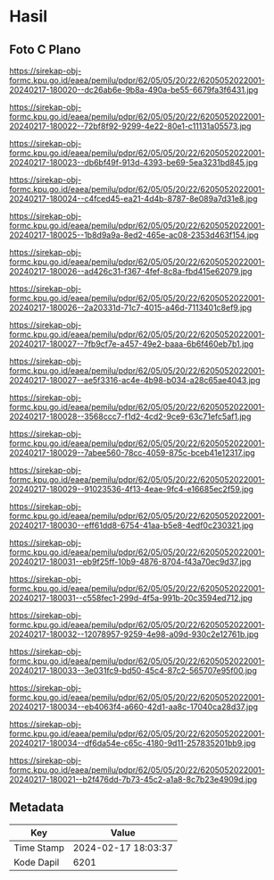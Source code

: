 # Hasil

## Foto C Plano

https://sirekap-obj-formc.kpu.go.id/eaea/pemilu/pdpr/62/05/05/20/22/6205052022001-20240217-180020--dc26ab6e-9b8a-490a-be55-6679fa3f6431.jpg

https://sirekap-obj-formc.kpu.go.id/eaea/pemilu/pdpr/62/05/05/20/22/6205052022001-20240217-180022--72bf8f92-9299-4e22-80e1-c11131a05573.jpg

https://sirekap-obj-formc.kpu.go.id/eaea/pemilu/pdpr/62/05/05/20/22/6205052022001-20240217-180023--db6bf49f-913d-4393-be69-5ea3231bd845.jpg

https://sirekap-obj-formc.kpu.go.id/eaea/pemilu/pdpr/62/05/05/20/22/6205052022001-20240217-180024--c4fced45-ea21-4d4b-8787-8e089a7d31e8.jpg

https://sirekap-obj-formc.kpu.go.id/eaea/pemilu/pdpr/62/05/05/20/22/6205052022001-20240217-180025--1b8d9a9a-8ed2-465e-ac08-2353d463f154.jpg

https://sirekap-obj-formc.kpu.go.id/eaea/pemilu/pdpr/62/05/05/20/22/6205052022001-20240217-180026--ad426c31-f367-4fef-8c8a-fbd415e62079.jpg

https://sirekap-obj-formc.kpu.go.id/eaea/pemilu/pdpr/62/05/05/20/22/6205052022001-20240217-180026--2a20331d-71c7-4015-a46d-7113401c8ef9.jpg

https://sirekap-obj-formc.kpu.go.id/eaea/pemilu/pdpr/62/05/05/20/22/6205052022001-20240217-180027--7fb9cf7e-a457-49e2-baaa-6b6f460eb7b1.jpg

https://sirekap-obj-formc.kpu.go.id/eaea/pemilu/pdpr/62/05/05/20/22/6205052022001-20240217-180027--ae5f3316-ac4e-4b98-b034-a28c65ae4043.jpg

https://sirekap-obj-formc.kpu.go.id/eaea/pemilu/pdpr/62/05/05/20/22/6205052022001-20240217-180028--3568ccc7-f1d2-4cd2-9ce9-63c71efc5af1.jpg

https://sirekap-obj-formc.kpu.go.id/eaea/pemilu/pdpr/62/05/05/20/22/6205052022001-20240217-180029--7abee560-78cc-4059-875c-bceb41e12317.jpg

https://sirekap-obj-formc.kpu.go.id/eaea/pemilu/pdpr/62/05/05/20/22/6205052022001-20240217-180029--91023536-4f13-4eae-9fc4-e16685ec2f59.jpg

https://sirekap-obj-formc.kpu.go.id/eaea/pemilu/pdpr/62/05/05/20/22/6205052022001-20240217-180030--eff61dd8-6754-41aa-b5e8-4edf0c230321.jpg

https://sirekap-obj-formc.kpu.go.id/eaea/pemilu/pdpr/62/05/05/20/22/6205052022001-20240217-180031--eb9f25ff-10b9-4876-8704-f43a70ec9d37.jpg

https://sirekap-obj-formc.kpu.go.id/eaea/pemilu/pdpr/62/05/05/20/22/6205052022001-20240217-180031--c558fec1-299d-4f5a-991b-20c3594ed712.jpg

https://sirekap-obj-formc.kpu.go.id/eaea/pemilu/pdpr/62/05/05/20/22/6205052022001-20240217-180032--12078957-9259-4e98-a09d-930c2e12761b.jpg

https://sirekap-obj-formc.kpu.go.id/eaea/pemilu/pdpr/62/05/05/20/22/6205052022001-20240217-180033--3e031fc9-bd50-45c4-87c2-565707e95f00.jpg

https://sirekap-obj-formc.kpu.go.id/eaea/pemilu/pdpr/62/05/05/20/22/6205052022001-20240217-180034--eb4063f4-a660-42d1-aa8c-17040ca28d37.jpg

https://sirekap-obj-formc.kpu.go.id/eaea/pemilu/pdpr/62/05/05/20/22/6205052022001-20240217-180034--df6da54e-c65c-4180-9d11-257835201bb9.jpg

https://sirekap-obj-formc.kpu.go.id/eaea/pemilu/pdpr/62/05/05/20/22/6205052022001-20240217-180021--b2f476dd-7b73-45c2-a1a8-8c7b23e4909d.jpg


## Metadata

| Key        | Value               |
| ---------- | ------------------- |
| Time Stamp | 2024-02-17 18:03:37 |
| Kode Dapil | 6201                |



